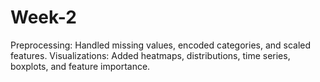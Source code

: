 # Week-2
Preprocessing: Handled missing values, encoded categories, and scaled features. Visualizations: Added heatmaps, distributions, time series, boxplots, and feature importance.
